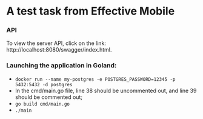 # A test task from Effective Mobile

### API

To view the server API, click on the link: http://localhost:8080/swagger/index.html.

### Launching the application in Goland:
- `docker run --name my-postgres -e POSTGRES_PASSWORD=12345 -p 5432:5432 -d postgres`
- In the cmd/main.go file, line 38 should be uncommented out, and line 39 should be commented out;
- `go build cmd/main.go`
- `./main`